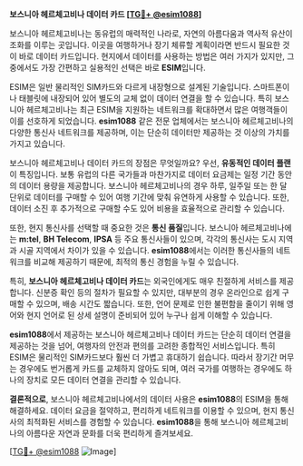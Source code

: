 **보스니아 헤르체고비나 데이터 카드 [[TG💪+ @esim1088](https://t.me/s/esim1088)]**

보스니아 헤르체고비나는 동유럽의 매력적인 나라로, 자연의 아름다움과 역사적 유산이 조화를 이루는 곳입니다. 이곳을 여행하거나 장기 체류할 계획이라면 반드시 필요한 것이 바로 데이터 카드입니다. 현지에서 데이터를 사용하는 방법은 여러 가지가 있지만, 그중에서도 가장 간편하고 실용적인 선택은 바로 **ESIM**입니다.

ESIM은 일반 물리적인 SIM카드와 다르게 내장형으로 설계된 기술입니다. 스마트폰이나 태블릿에 내장되어 있어 별도의 교체 없이 데이터 연결을 할 수 있습니다. 특히 보스니아 헤르체고비나는 최근 ESIM을 지원하는 네트워크를 확대하면서 많은 여행객들이 이를 선호하게 되었습니다. **esim1088** 같은 전문 업체에서는 보스니아 헤르체고비나의 다양한 통신사 네트워크를 제공하며, 이는 단순히 데이터만 제공하는 것 이상의 가치를 가지고 있습니다.

보스니아 헤르체고비나 데이터 카드의 장점은 무엇일까요? 우선, **유동적인 데이터 플랜**이 특징입니다. 보통 유럽의 다른 국가들과 마찬가지로 데이터 요금제는 일정 기간 동안의 데이터 용량을 제공합니다. 보스니아 헤르체고비나의 경우 하루, 일주일 또는 한 달 단위로 데이터를 구매할 수 있어 여행 기간에 맞춰 유연하게 사용할 수 있습니다. 또한, 데이터 소진 후 추가적으로 구매할 수도 있어 비용을 효율적으로 관리할 수 있습니다.

또한, 현지 통신사를 선택할 때 중요한 것은 **통신 품질**입니다. 보스니아 헤르체고비나에는 **m:tel**, **BH Telecom**, **IPSA** 등 주요 통신사들이 있으며, 각각의 통신사는 도시 지역과 시골 지역에서 차이가 있을 수 있습니다. **esim1088**에서는 이러한 통신사들의 네트워크를 비교해 제공하기 때문에, 최적의 통신 경험을 누릴 수 있습니다.

특히, **보스니아 헤르체고비나 데이터 카드**는 외국인에게도 매우 친절하게 서비스를 제공합니다. 신분증 확인 등의 절차가 필요할 수 있지만, 대부분의 경우 온라인으로 쉽게 구매할 수 있으며, 배송 시간도 짧습니다. 또한, 언어 문제로 인한 불편함을 줄이기 위해 영어와 현지 언어로 된 상세 설명이 준비되어 있어 누구나 쉽게 이해할 수 있습니다.

**esim1088**에서 제공하는 보스니아 헤르체고비나 데이터 카드는 단순히 데이터 연결을 제공하는 것을 넘어, 여행자의 안전과 편의를 고려한 종합적인 서비스입니다. 특히 ESIM은 물리적인 SIM카드보다 훨씬 더 가볍고 휴대하기 쉽습니다. 따라서 장기간 머무는 경우에도 번거롭게 카드를 교체하지 않아도 되며, 여러 국가를 여행하는 경우에도 하나의 장치로 모든 데이터 연결을 관리할 수 있습니다.

**결론적으로**, 보스니아 헤르체고비나에서의 데이터 사용은 **esim1088**의 ESIM을 통해 해결하세요. 데이터 요금을 절약하고, 편리하게 네트워크를 이용할 수 있으며, 현지 통신사의 최적화된 서비스를 경험할 수 있습니다. **esim1088**을 통해 보스니아 헤르체고비나의 아름다운 자연과 문화를 더욱 편리하게 즐겨보세요.

[[TG💪+ @esim1088](https://t.me/s/esim1088) ![Image](https://i.postimg.cc/Y0z9fWf4/image.png)]